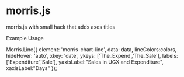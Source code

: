 morris.js
=========

morris.js with small hack that adds axes titles

Example Usage 

Morris.Line({
                            element: 'morris-chart-line',
                            data: data,
                            lineColors:colors,
                            hideHover: 'auto',
                            xkey: 'date',
                            ykeys: ['The_Expend','The_Sale'],
                            labels: ['Expenditure','Sale'],
                            yaxisLabel:"Sales in UGX and Expenditure",
                            xaxisLabel:"Days"
  });
